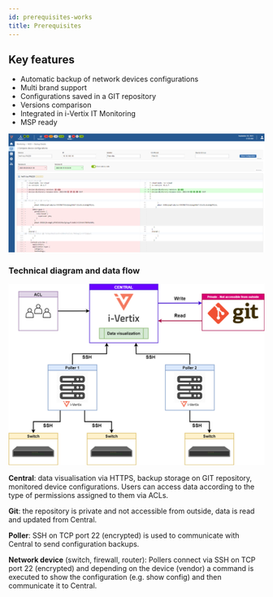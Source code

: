 ```yaml
---
id: prerequisites-works
title: Prerequisites
---
```


## Key features

* Automatic backup of network devices configurations 
* Multi brand support
* Configurations saved in a GIT repository
* Versions comparison
* Integrated in i-Vertix IT Monitoring
* MSP ready

![image](../assets/ncb/ncb.png)

### Technical diagram and data flow

![image](../assets/ncb/ncb1.png)

**Central**: data visualisation via HTTPS, backup storage on GIT repository, monitored device configurations. Users can access data according to the type of permissions assigned to them via ACLs.

**Git**: the repository is private and not accessible from outside, data is read and updated from Central.

**Poller**: SSH on TCP port 22 (encrypted) is used to communicate with Central to send configuration backups.

**Network device** (switch, firewall, router): Pollers connect via SSH on TCP port 22 (encrypted) and depending on the device (vendor) a command is executed to show the configuration (e.g. show config) and then communicate it to Central.